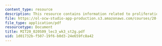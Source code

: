 ```yaml
---
content_type: resource
description: This resource contains information related to proliferation.
file: https://ol-ocw-studio-app-production.s3.amazonaws.com/courses/20-020-introduction-to-biological-engineering-design-spring-2009/1d01732bf50719f6b0d324e659fc8a42_MIT20_020S09_lec3_wk3_st2g.pdf
file_type: application/pdf
resourcetype: Document
title: MIT20_020S09_lec3_wk3_st2g.pdf
uid: 1d01732b-f507-19f6-b0d3-24e659fc8a42
---
```

